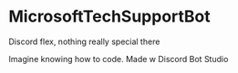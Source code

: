 # MicrosoftTechSupportBot
Discord flex, nothing really special there

Imagine knowing how to code.
Made w Discord Bot Studio
